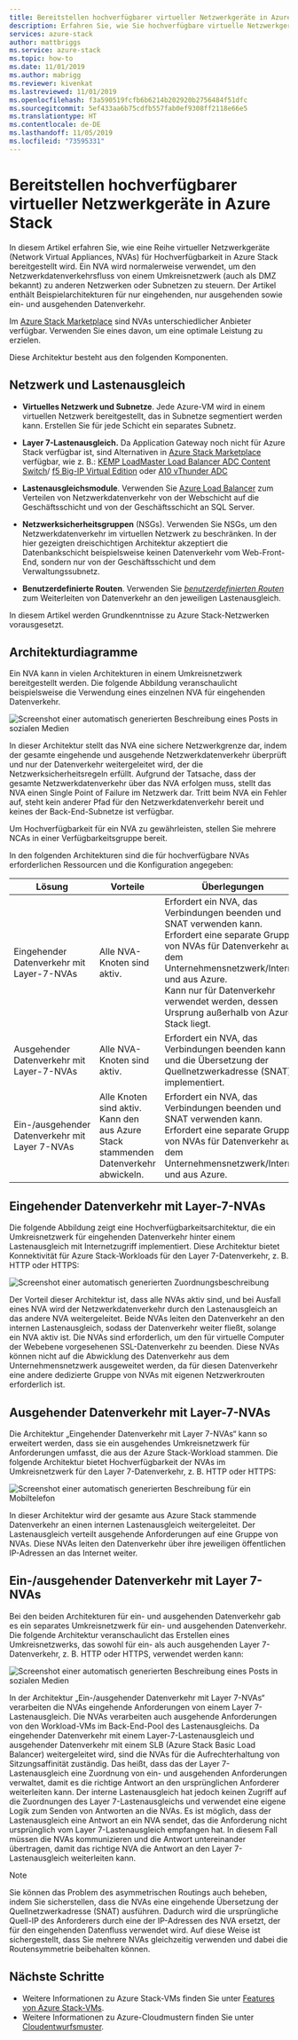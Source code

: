 ```yaml
---
title: Bereitstellen hochverfügbarer virtueller Netzwerkgeräte in Azure Stack | Microsoft-Dokumentation
description: Erfahren Sie, wie Sie hochverfügbare virtuelle Netzwerkgeräte in Azure Stack bereitstellen.
services: azure-stack
author: mattbriggs
ms.service: azure-stack
ms.topic: how-to
ms.date: 11/01/2019
ms.author: mabrigg
ms.reviewer: kivenkat
ms.lastreviewed: 11/01/2019
ms.openlocfilehash: f3a590519fcfb6b6214b202920b2756484f51dfc
ms.sourcegitcommit: 5ef433aa6b75cdfb557fab0ef9308ff2118e66e5
ms.translationtype: HT
ms.contentlocale: de-DE
ms.lasthandoff: 11/05/2019
ms.locfileid: "73595331"
---
```

# <a name="deploy-highly-available-network-virtual-appliances-on-azure-stack"></a>Bereitstellen hochverfügbarer virtueller Netzwerkgeräte in Azure Stack

In diesem Artikel erfahren Sie, wie eine Reihe virtueller Netzwerkgeräte (Network Virtual Appliances, NVAs) für Hochverfügbarkeit in Azure Stack bereitgestellt wird. Ein NVA wird normalerweise verwendet, um den Netzwerkdatenverkehrsfluss von einem Umkreisnetzwerk (auch als DMZ bekannt) zu anderen Netzwerken oder Subnetzen zu steuern. Der Artikel enthält Beispielarchitekturen für nur eingehenden, nur ausgehenden sowie ein- und ausgehenden Datenverkehr.

Im [Azure Stack Marketplace](https://docs.microsoft.com/azure-stack/operator/azure-stack-marketplace-azure-items) sind NVAs unterschiedlicher Anbieter verfügbar. Verwenden Sie eines davon, um eine optimale Leistung zu erzielen.

Diese Architektur besteht aus den folgenden Komponenten.

## <a name="networking-and-load-balancing"></a>Netzwerk und Lastenausgleich

-   **Virtuelles Netzwerk und Subnetze**. Jede Azure-VM wird in einem virtuellen Netzwerk bereitgestellt, das in Subnetze segmentiert werden kann. Erstellen Sie für jede Schicht ein separates Subnetz.

-   **Layer 7-Lastenausgleich.** Da Application Gateway noch nicht für Azure Stack verfügbar ist, sind Alternativen in [Azure Stack Marketplace](https://docs.microsoft.com/azure-stack/operator/azure-stack-marketplace-azure-items) verfügbar, wie z. B.: [KEMP LoadMaster Load Balancer ADC Content Switch](https://azuremarketplace.microsoft.com/marketplace/apps/kemptech.vlm-azure)/ [f5 Big-IP Virtual Edition](https://azuremarketplace.microsoft.com/marketplace/apps/f5-networks.f5-big-ip-best) oder [A10 vThunder ADC](https://azuremarketplace.microsoft.com/marketplace/apps/a10networks.vthunder-414-gr1)

-   **Lastenausgleichsmodule**. Verwenden Sie [Azure Load Balancer](https://docs.microsoft.com/azure/load-balancer/load-balancer-overview) zum Verteilen von Netzwerkdatenverkehr von der Webschicht auf die Geschäftsschicht und von der Geschäftsschicht an SQL Server.

-   **Netzwerksicherheitsgruppen** (NSGs). Verwenden Sie NSGs, um den Netzwerkdatenverkehr im virtuellen Netzwerk zu beschränken. In der hier gezeigten dreischichtigen Architektur akzeptiert die Datenbankschicht beispielsweise keinen Datenverkehr vom Web-Front-End, sondern nur von der Geschäftsschicht und dem Verwaltungssubnetz.

-   **Benutzerdefinierte Routen**. Verwenden Sie [*benutzerdefinierten Routen*](https://docs.microsoft.com/azure/virtual-network/virtual-networks-udr-overview/) zum Weiterleiten von Datenverkehr an den jeweiligen Lastenausgleich.

In diesem Artikel werden Grundkenntnisse zu Azure Stack-Netzwerken vorausgesetzt.

## <a name="architecture-diagrams"></a>Architekturdiagramme

Ein NVA kann in vielen Architekturen in einem Umkreisnetzwerk bereitgestellt werden. Die folgende Abbildung veranschaulicht beispielsweise die Verwendung eines einzelnen NVA für eingehenden Datenverkehr.

![Screenshot einer automatisch generierten Beschreibung eines Posts in sozialen Medien](./media/iaas-architecture-nva-architecture/image1.png)

In dieser Architektur stellt das NVA eine sichere Netzwerkgrenze dar, indem der gesamte eingehende und ausgehende Netzwerkdatenverkehr überprüft und nur der Datenverkehr weitergeleitet wird, der die Netzwerksicherheitsregeln erfüllt. Aufgrund der Tatsache, dass der gesamte Netzwerkdatenverkehr über das NVA erfolgen muss, stellt das NVA einen Single Point of Failure im Netzwerk dar. Tritt beim NVA ein Fehler auf, steht kein anderer Pfad für den Netzwerkdatenverkehr bereit und keines der Back-End-Subnetze ist verfügbar.

Um Hochverfügbarkeit für ein NVA zu gewährleisten, stellen Sie mehrere NCAs in einer Verfügbarkeitsgruppe bereit.

In den folgenden Architekturen sind die für hochverfügbare NVAs erforderlichen Ressourcen und die Konfiguration angegeben:

| Lösung | Vorteile | Überlegungen |
| --- | --- | --- |
| Eingehender Datenverkehr mit Layer-7-NVAs | Alle NVA-Knoten sind aktiv. | Erfordert ein NVA, das Verbindungen beenden und SNAT verwenden kann.<br>Erfordert eine separate Gruppe von NVAs für Datenverkehr aus dem Unternehmensnetzwerk/Internet und aus Azure.<br>Kann nur für Datenverkehr verwendet werden, dessen Ursprung außerhalb von Azure Stack liegt.  |
| Ausgehender Datenverkehr mit Layer-7-NVAs | Alle NVA-Knoten sind aktiv. | Erfordert ein NVA, das Verbindungen beenden kann und die Übersetzung der Quellnetzwerkadresse (SNAT) implementiert. |
| Ein-/ausgehender Datenverkehr mit Layer 7-NVAs | Alle Knoten sind aktiv.<br>Kann den aus Azure Stack stammenden Datenverkehr abwickeln. | Erfordert ein NVA, das Verbindungen beenden und SNAT verwenden kann.<br>Erfordert eine separate Gruppe von NVAs für Datenverkehr aus dem Unternehmensnetzwerk/Internet und aus Azure. |

## <a name="ingress-with-layer-7-nvas"></a>Eingehender Datenverkehr mit Layer-7-NVAs

Die folgende Abbildung zeigt eine Hochverfügbarkeitsarchitektur, die ein Umkreisnetzwerk für eingehenden Datenverkehr hinter einem Lastenausgleich mit Internetzugriff implementiert. Diese Architektur bietet Konnektivität für Azure Stack-Workloads für den Layer 7-Datenverkehr, z. B. HTTP oder HTTPS:

![Screenshot einer automatisch generierten Zuordnungsbeschreibung](./media/iaas-architecture-nva-architecture/image2.png)

Der Vorteil dieser Architektur ist, dass alle NVAs aktiv sind, und bei Ausfall eines NVA wird der Netzwerkdatenverkehr durch den Lastenausgleich an das andere NVA weitergeleitet. Beide NVAs leiten den Datenverkehr an den internen Lastenausgleich, sodass der Datenverkehr weiter fließt, solange ein NVA aktiv ist. Die NVAs sind erforderlich, um den für virtuelle Computer der Webebene vorgesehenen SSL-Datenverkehr zu beenden. Diese NVAs können nicht auf die Abwicklung des Datenverkehr aus dem Unternehmensnetzwerk ausgeweitet werden, da für diesen Datenverkehr eine andere dedizierte Gruppe von NVAs mit eigenen Netzwerkrouten erforderlich ist.

## <a name="egress-with-layer-7-nvas"></a>Ausgehender Datenverkehr mit Layer-7-NVAs

Die Architektur „Eingehender Datenverkehr mit Layer 7-NVAs“ kann so erweitert werden, dass sie ein ausgehendes Umkreisnetzwerk für Anforderungen umfasst, die aus der Azure Stack-Workload stammen. Die folgende Architektur bietet Hochverfügbarkeit der NVAs im Umkreisnetzwerk für den Layer 7-Datenverkehr, z. B. HTTP oder HTTPS:

![Screenshot einer automatisch generierten Beschreibung für ein Mobiltelefon](./media/iaas-architecture-nva-architecture/image3.png)

In dieser Architektur wird der gesamte aus Azure Stack stammende Datenverkehr an einen internen Lastenausgleich weitergeleitet. Der Lastenausgleich verteilt ausgehende Anforderungen auf eine Gruppe von NVAs. Diese NVAs leiten den Datenverkehr über ihre jeweiligen öffentlichen IP-Adressen an das Internet weiter.

## <a name="ingress-egress-with-layer-7--nvas"></a>Ein-/ausgehender Datenverkehr mit Layer 7-NVAs

Bei den beiden Architekturen für ein- und ausgehenden Datenverkehr gab es ein separates Umkreisnetzwerk für ein- und ausgehenden Datenverkehr. Die folgende Architektur veranschaulicht das Erstellen eines Umkreisnetzwerks, das sowohl für ein- als auch ausgehenden Layer 7-Datenverkehr, z. B. HTTP oder HTTPS, verwendet werden kann:

![Screenshot einer automatisch generierten Beschreibung eines Posts in sozialen Medien](./media/iaas-architecture-nva-architecture/image4.png)

In der Architektur „Ein-/ausgehender Datenverkehr mit Layer 7-NVAs“ verarbeiten die NVAs eingehende Anforderungen von einem Layer 7-Lastenausgleich. Die NVAs verarbeiten auch ausgehende Anforderungen von den Workload-VMs im Back-End-Pool des Lastenausgleichs. Da eingehender Datenverkehr mit einem Layer-7-Lastenausgleich und ausgehender Datenverkehr mit einem SLB (Azure Stack Basic Load Balancer) weitergeleitet wird, sind die NVAs für die Aufrechterhaltung von Sitzungsaffinität zuständig. Das heißt, dass das der Layer 7-Lastenausgleich eine Zuordnung von ein- und ausgehenden Anforderungen verwaltet, damit es die richtige Antwort an den ursprünglichen Anforderer weiterleiten kann. Der interne Lastenausgleich hat jedoch keinen Zugriff auf die Zuordnungen des Layer 7-Lastenausgleichs und verwendet eine eigene Logik zum Senden von Antworten an die NVAs. Es ist möglich, dass der Lastenausgleich eine Antwort an ein NVA sendet, das die Anforderung nicht ursprünglich vom Layer 7-Lastenausgleich empfangen hat. In diesem Fall müssen die NVAs kommunizieren und die Antwort untereinander übertragen, damit das richtige NVA die Antwort an den Layer 7-Lastenausgleich weiterleiten kann.

> [!Note]  
> Sie können das Problem des asymmetrischen Routings auch beheben, indem Sie sicherstellen, dass die NVAs eine eingehende Übersetzung der Quellnetzwerkadresse (SNAT) ausführen. Dadurch wird die ursprüngliche Quell-IP des Anforderers durch eine der IP-Adressen des NVA ersetzt, der für den eingehenden Datenfluss verwendet wird. Auf diese Weise ist sichergestellt, dass Sie mehrere NVAs gleichzeitig verwenden und dabei die Routensymmetrie beibehalten können.

## <a name="next-steps"></a>Nächste Schritte

- Weitere Informationen zu Azure Stack-VMs finden Sie unter [Features von Azure Stack-VMs](azure-stack-vm-considerations.md).  
- Weitere Informationen zu Azure-Cloudmustern finden Sie unter [Cloudentwurfsmuster](https://docs.microsoft.com/azure/architecture/patterns).
